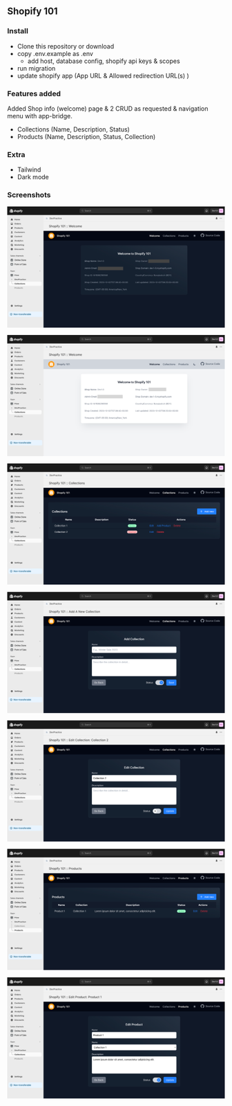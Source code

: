 ## Shopify 101

### Install

 - Clone this repository or download
 - copy .env.example as .env
   - add host, database config, shopify api keys & scopes
 - run migration
 - update shopify app (App URL & Allowed redirection URL(s) )

### Features added

 Added Shop info (welcome) page & 2 CRUD as requested & navigation menu with app-bridge.
 - Collections (Name, Description, Status)
 - Products (Name, Description, Status, Collection)

### Extra
 - Tailwind
 - Dark mode

### Screenshots

![welcome.png](.screenshots/welcome.png)

![welcome-light.png](.screenshots/welcome-light.png)

![collections.png](.screenshots/collections.png)

![add-collection.png](.screenshots/add-collection.png)

![edit-collection.png](.screenshots/edit-collection.png)

![products.png](.screenshots/products.png)

![edit-product.png](.screenshots/edit-product.png)



